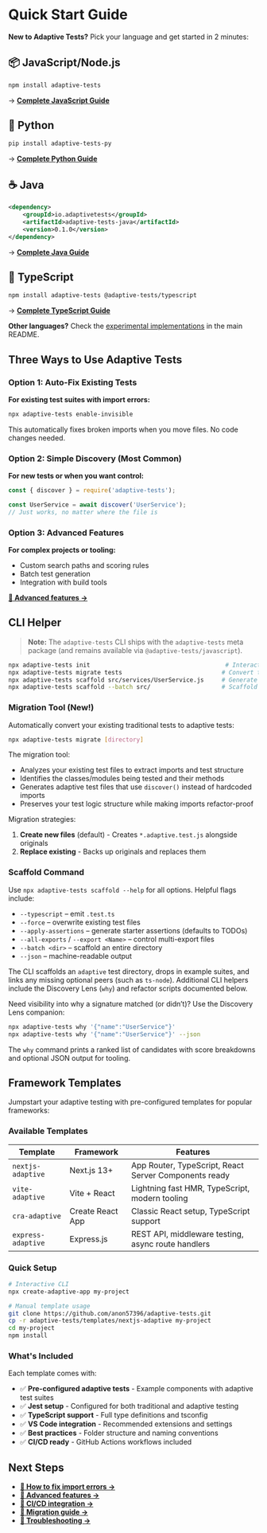 # Quick Start Guide

**New to Adaptive Tests?** Pick your language and get started in 2 minutes:

## 📦 JavaScript/Node.js

```bash
npm install adaptive-tests
```

→ **[Complete JavaScript Guide](../languages/javascript/README.md)**

## 🐍 Python

```bash
pip install adaptive-tests-py
```

→ **[Complete Python Guide](../languages/python/README.md)**

## ☕ Java

```xml
<dependency>
    <groupId>io.adaptivetests</groupId>
    <artifactId>adaptive-tests-java</artifactId>
    <version>0.1.0</version>
</dependency>
```

→ **[Complete Java Guide](../languages/java/README.md)**

## 📘 TypeScript

```bash
npm install adaptive-tests @adaptive-tests/typescript
```

→ **[Complete TypeScript Guide](../languages/typescript/README.md)**

**Other languages?** Check the [experimental implementations](../README.md#experimental) in the main README.

## Three Ways to Use Adaptive Tests

### Option 1: Auto-Fix Existing Tests

**For existing test suites with import errors:**

```bash
npx adaptive-tests enable-invisible
```

This automatically fixes broken imports when you move files. No code changes needed.

### Option 2: Simple Discovery (Most Common)

**For new tests or when you want control:**

```javascript
const { discover } = require('adaptive-tests');

const UserService = await discover('UserService');
// Just works, no matter where the file is
```

### Option 3: Advanced Features

**For complex projects or tooling:**

- Custom search paths and scoring rules
- Batch test generation
- Integration with build tools

**[📖 Advanced features →](advanced-patterns.md)**

## CLI Helper

> **Note:** The `adaptive-tests` CLI ships with the `adaptive-tests` meta package (and remains available via `@adaptive-tests/javascript`).

```bash
npx adaptive-tests init                                      # Interactive setup wizard
npx adaptive-tests migrate tests                            # Convert traditional tests to adaptive
npx adaptive-tests scaffold src/services/UserService.js     # Generate test from source
npx adaptive-tests scaffold --batch src/                    # Scaffold entire directory
```

### Migration Tool (New!)

Automatically convert your existing traditional tests to adaptive tests:

```bash
npx adaptive-tests migrate [directory]
```

The migration tool:

- Analyzes your existing test files to extract imports and test structure
- Identifies the classes/modules being tested and their methods
- Generates adaptive test files that use `discover()` instead of hardcoded imports
- Preserves your test logic structure while making imports refactor-proof

Migration strategies:

1. **Create new files** (default) - Creates `*.adaptive.test.js` alongside originals
2. **Replace existing** - Backs up originals and replaces them

### Scaffold Command

Use `npx adaptive-tests scaffold --help` for all options. Helpful flags include:

- `--typescript` – emit `.test.ts`
- `--force` – overwrite existing test files
- `--apply-assertions` – generate starter assertions (defaults to TODOs)
- `--all-exports` / `--export <Name>` – control multi-export files
- `--batch <dir>` – scaffold an entire directory
- `--json` – machine-readable output

The CLI scaffolds an `adaptive` test directory, drops in example suites, and
links any missing optional peers (such as `ts-node`). Additional CLI helpers
include the Discovery Lens (`why`) and refactor scripts documented below.

Need visibility into why a signature matched (or didn’t)? Use the Discovery
Lens companion:

```bash
npx adaptive-tests why '{"name":"UserService"}'
npx adaptive-tests why '{"name":"UserService"}' --json
```

The `why` command prints a ranked list of candidates with score breakdowns and
optional JSON output for tooling.

## Framework Templates

Jumpstart your adaptive testing with pre-configured templates for popular frameworks:

### Available Templates

| Template | Framework | Features |
|----------|-----------|----------|
| `nextjs-adaptive` | Next.js 13+ | App Router, TypeScript, React Server Components ready |
| `vite-adaptive` | Vite + React | Lightning fast HMR, TypeScript, modern tooling |
| `cra-adaptive` | Create React App | Classic React setup, TypeScript support |
| `express-adaptive` | Express.js | REST API, middleware testing, async route handlers |

### Quick Setup

```bash
# Interactive CLI
npx create-adaptive-app my-project

# Manual template usage
git clone https://github.com/anon57396/adaptive-tests.git
cp -r adaptive-tests/templates/nextjs-adaptive my-project
cd my-project
npm install
```

### What's Included

Each template comes with:

- ✅ **Pre-configured adaptive tests** - Example components with adaptive test suites
- ✅ **Jest setup** - Configured for both traditional and adaptive testing
- ✅ **TypeScript support** - Full type definitions and tsconfig
- ✅ **VS Code integration** - Recommended extensions and settings
- ✅ **Best practices** - Folder structure and naming conventions
- ✅ **CI/CD ready** - GitHub Actions workflows included

## Next Steps

- **[📖 How to fix import errors →](../docs/getting-started-invisible.md)**
- **[📖 Advanced features →](advanced-patterns.md)**
- **[📖 CI/CD integration →](CI_STRATEGY.md)**
- **[📖 Migration guide →](MIGRATION_GUIDE.md)**
- **[📖 Troubleshooting →](TROUBLESHOOTING.md)**

